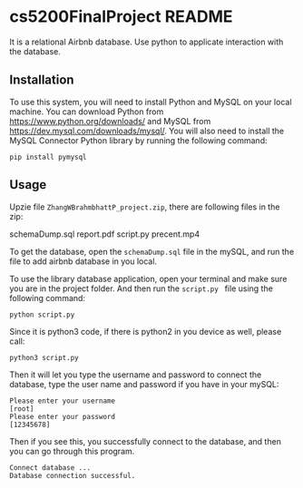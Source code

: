 # cs5200FinalProject README

It is a relational Airbnb database. Use python to applicate interaction with the database.

## Installation

To use this system, you will need to install Python and MySQL on your local machine. You can download Python from https://www.python.org/downloads/ 
and MySQL from https://dev.mysql.com/downloads/mysql/. 
You will also need to install the MySQL Connector Python library by running the following command:

```
pip install pymysql
```
## Usage

Upzie file `ZhangWBrahmbhattP_project.zip`,  there are following files in the zip:

schemaDump.sql
report.pdf
script.py
precent.mp4

To get the database, open the `schemaDump.sql` file in the mySQL, and run the file to add airbnb database in you local.

To use the library database application, open your terminal and make sure you are in the project folder. And then run the `script.py ` file using the following command:
```
python script.py 
```
Since it is python3 code, if there is python2 in you device as well, please call:
```
python3 script.py
```
Then it will let you type the username and password to connect the database, type the user name and password if  you have in your mySQL:

```
Please enter your username
[root]
Please enter your password
[12345678]
```

Then if you see this, you successfully connect to the database, and then you can go through this program.

```
Connect database ... 
Database connection successful.
```
